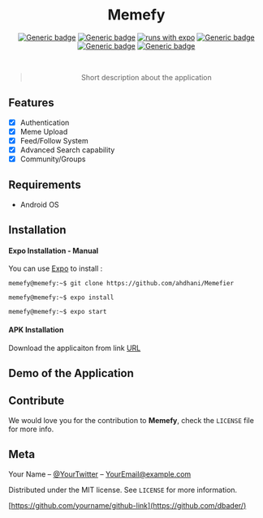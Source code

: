 <center>
  
# Memefy

[![Generic badge](https://img.shields.io/badge/version-0.0.1-<COLOR>.svg)](https://firebase.google.com/docs)
[![Generic badge](https://img.shields.io/badge/Firebase-7.15.0-<COLOR>.svg)](https://firebase.google.com/docs)
[![runs with expo](https://img.shields.io/badge/Runs%20with%20Expo-000.svg?style=flat-square&logo=EXPO&labelColor=f3f3f3&logoColor=000)](https://expo.io/)
[![Generic badge](https://img.shields.io/badge/build-pending-RED.svg)](https://firebase.google.com/docs)
[![Generic badge](https://img.shields.io/badge/License-MIT-BLUE.svg)](LICENSE)
[![Generic badge](https://img.shields.io/badge/platform-Android-BLUE.svg)]()

<br>

> Short description about the application

</center>

## Features

- [x] Authentication
- [x] Meme Upload
- [x] Feed/Follow System
- [x] Advanced Search capability
- [x] Community/Groups

## Requirements

- Android OS

## Installation

#### Expo Installation - Manual
You can use [Expo](https://expo.io/) to install :

```console
memefy@memefy:~$ git clone https://github.com/ahdhani/Memefier
```
```console
memefy@memefy:~$ expo install
```
```console
memefy@memefy:~$ expo start
```

#### APK Installation

Download the applicaiton from link [URL](https://expo.io/)  

## Demo of the Application



## Contribute

We would love you for the contribution to **Memefy**, check the ``LICENSE`` file for more info.

## Meta

Your Name – [@YourTwitter](https://twitter.com/dbader_org) – YourEmail@example.com

Distributed under the MIT license. See ``LICENSE`` for more information.

[https://github.com/yourname/github-link](https://github.com/dbader/)
